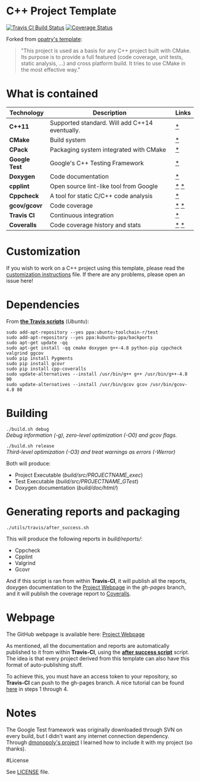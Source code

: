 # C++ Project Template
[![Travis CI Build Status](https://travis-ci.org/CaioIcy/CPP_Project_Template.svg?branch=master)](https://travis-ci.org/CaioIcy/CPP_Project_Template)
[![Coverage Status](https://img.shields.io/coveralls/CaioIcy/CPP_Project_Template.svg)](https://coveralls.io/r/CaioIcy/CPP_Project_Template)

Forked from [opatry's template]:
> "This project is used as a basis for any C++ project built with CMake. Its purpose is to provide a full featured (code coverage, unit tests, static analysis, …) and cross platform build. It tries to use CMake in the most effective way."

# What is contained

Technology     |                    Description                 | Links
---------------|------------------------------------------------|-------------
**C++11**      | Supported standard. Will add C++14 eventually. | [*](https://en.wikipedia.org/wiki/C%2B%2B11)
**CMake**      | Build system                                   | [*](http://www.cmake.org/)
**CPack**      | Packaging system integrated with CMake         | [*](http://www.cmake.org/Wiki/CMake:Packaging_With_CPack)
**Google Test**| Google's C++ Testing Framework                 | [*](https://code.google.com/p/googletest/)
**Doxygen**    | Code documentation                             | [*](http://www.stack.nl/~dimitri/doxygen/)
**cpplint**    | Open source lint-like tool from Google         | [*](https://en.wikipedia.org/wiki/Cpplint) [*](https://google-styleguide.googlecode.com/svn/trunk/cpplint/cpplint.py)
**Cppcheck**   | A tool for static C/C++ code analysis          | [*](http://cppcheck.sourceforge.net/)
**gcov/gcovr** | Code coverage                                  | [*](https://gcc.gnu.org/onlinedocs/gcc/Gcov.html) [*](http://gcovr.com/)
**Travis CI**  | Continuous integration                         | [*](https://travis-ci.org/)
**Coveralls**  | Code coverage history and stats                | [*](https://coveralls.io/) [*](https://github.com/eddyxu/cpp-coveralls)

# Customization

If you wish to work on a C++ project using this template, please read the [customization instructions](customization.md) file. If there are any problems, please open an issue here!

# Dependencies

From **[the Travis scripts](utils/travis/)** (_Ubuntu_):  
```
sudo add-apt-repository --yes ppa:ubuntu-toolchain-r/test
sudo add-apt-repository --yes ppa:kubuntu-ppa/backports
sudo apt-get update -qq
sudo apt-get install -qq cmake doxygen g++-4.8 python-pip cppcheck valgrind ggcov
sudo pip install Pygments
sudo pip install gcovr
sudo pip install cpp-coveralls
sudo update-alternatives --install /usr/bin/g++ g++ /usr/bin/g++-4.8 90
sudo update-alternatives --install /usr/bin/gcov gcov /usr/bin/gcov-4.8 80
```

# Building

 `./build.sh debug`  
 _Debug information (-g), zero-level optimization (-O0) and gcov flags._
 
`./build.sh release`  
_Third-level optimization (-O3) and treat warnings as errors (-Werror)_
 
Both will produce:
- Project Executable (_build/src/PROJECTNAME_exec_)
- Test Executable (_build/src/PROJECTNAME_GTest_)
- Doxygen documentation (_build/doc/html/_)

# Generating reports and packaging

`./utils/travis/after_success.sh`

This will produce the following reports in _build/reports/_:
- Cppcheck
- Cpplint
- Valgrind
- Gcovr

And if this script is ran from within **Travis-CI**, it will publish all the reports, doxygen documentation to the [Project Webpage] in the _gh-pages_ branch, and it will publish the coverage report to [Coveralls].

# Webpage

The GitHub webpage is available here: [Project Webpage]  

As mentioned, all the documentation and reports are automatically published to it from within **Travis-CI**, using the **[after success script](utils/travis/after_success.sh)** script. The idea is that every project derived from this template can also have this format of auto-publishing stuff.

To achieve this, you must have an access token to your repository, so **Travis-CI** can push to the gh-pages branch. A nice tutorial can be found [here](http://benlimmer.com/2013/12/26/automatically-publish-javadoc-to-gh-pages-with-travis-ci/) in steps 1 through 4.

# Notes

The Google Test framework was originally downloaded through SVN on every build, but I didn't want any internet connection dependency.  
Through [dmonopoly's project] I learned how to include it with my project (so thanks).

#License

See [LICENSE](LICENSE) file.

[Project Webpage]:https://caioicy.github.io/CPP_Project_Template/
[opatry's template]:https://github.com/opatry/CPP_Project_Template
[dmonopoly's project]:https://github.com/dmonopoly/gtest-cmake-example
[Coveralls]:https://coveralls.io/
